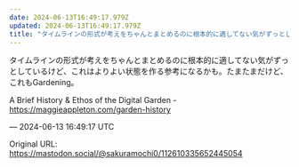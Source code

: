 ```yaml
---
date: 2024-06-13T16:49:17.979Z
updated: 2024-06-13T16:49:17.979Z
title: "タイムラインの形式が考えをちゃんとまとめるのに根本的に適してない気がずっとしてい[...]"
---
```


<p>タイムラインの形式が考えをちゃんとまとめるのに根本的に適してない気がずっとしているけど、これはよりよい状態を作る参考になるかも。たまたまだけど、これもGardening。</p><p>A Brief History &amp; Ethos of the Digital Garden - <a href="https://maggieappleton.com/garden-history" target="_blank" rel="nofollow noopener" translate="no"><span class="invisible">https://</span><span class="ellipsis">maggieappleton.com/garden-hist</span><span class="invisible">ory</span></a></p>

&mdash; 2024-06-13 16:49:17 UTC

Original URL: https://mastodon.social/@sakuramochi0/112610335652445054
